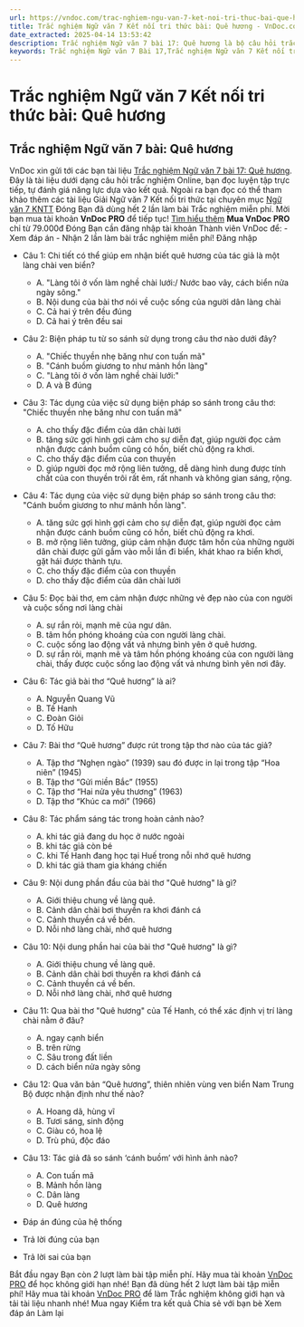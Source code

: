 ```yaml
---
url: https://vndoc.com/trac-nghiem-ngu-van-7-ket-noi-tri-thuc-bai-que-huong-329320
title: Trắc nghiệm Ngữ văn 7 Kết nối tri thức bài: Quê hương - VnDoc.com
date_extracted: 2025-04-14 13:53:42
description: Trắc nghiệm Ngữ văn 7 bài 17: Quê hương là bộ câu hỏi trắc nghiệm khách quan liên quan đến nội dung trong chương trình Ngữ văn 7 Kết nối tri thức
keywords: Trắc nghiệm Ngữ văn 7 Bài 17,Trắc nghiệm Ngữ văn 7 Kết nối tri thức Bài 17,Trắc nghiệm văn 7 Kết nối tri thức,Trắc nghiệm Ngữ văn 7 bài Quê hương,Trắc nghiệm Ngữ văn 7 KNTT,Quê hương2,Ngữ văn 7 KNTT,Ngữ văn 7 bài 17 kntt
---
```


# Trắc nghiệm Ngữ văn 7 Kết nối tri thức bài: Quê hương
## **Trắc nghiệm Ngữ văn 7 bài: Quê hương**
VnDoc xin gửi tới các bạn tài liệu [Trắc nghiệm Ngữ văn 7 bài 17: Quê hương](<https://vndoc.com/trac-nghiem-ngu-van-7-ket-noi-tri-thuc-bai-que-huong-329320>). Đây là tài liệu dưới dạng câu hỏi trắc nghiệm Online, bạn đọc luyện tập trực tiếp, tự đánh giá năng lực dựa vào kết quả.
Ngoài ra bạn đọc có thể tham khảo thêm các tài liệu Giải Ngữ văn 7 Kết nối tri thức tại chuyên mục [Ngữ văn 7 KNTT](<https://vndoc.com/ngu-van-7-kntt-tap1>)
Đóng
Bạn đã dùng hết 2 lần làm bài Trắc nghiệm miễn phí. Mời bạn mua tài khoản **VnDoc PRO** để tiếp tục\! [Tìm hiểu thêm](</pro>)
**Mua VnDoc PRO** chỉ từ 79.000đ
Đóng
Bạn cần đăng nhập tài khoản Thành viên VnDoc để:
\- Xem đáp án
\- Nhận 2 lần làm bài trắc nghiệm miễn phí\!
Đăng nhập 
  * Câu 1: Chi tiết có thể giúp em nhận biết quê hương của tác giả là một làng chài ven biển?
    * A. "Làng tôi ở vốn làm nghề chài lưới:/ Nước bao vây, cách biển nửa ngày sông."
    * B. Nội dung của bài thơ nói về cuộc sống của người dân làng chài
    * C. Cả hai ý trên đều đúng
    * D. Cả hai ý trên đều sai
  * Câu 2: Biện pháp tu từ so sánh sử dụng trong câu thơ nào dưới đây?
    * A. "Chiếc thuyền nhẹ băng như con tuấn mã"
    * B. "Cánh buồm giương to như mảnh hồn làng"
    * C. "Làng tôi ở vốn làm nghề chài lưới:"
    * D. A và B đúng
  * Câu 3: Tác dụng của việc sử dụng biện pháp so sánh trong câu thơ: "Chiếc thuyền nhẹ băng như con tuấn mã"
    * A. cho thấy đặc điểm của dân chài lưới
    * B. tăng sức gợi hình gợi cảm cho sự diễn đạt, giúp người đọc cảm nhận được cánh buồm cũng có hồn, biết chủ động ra khơi.
    * C. cho thấy đặc điểm của con thuyền
    * D. giúp người đọc mở rộng liên tưởng, dễ dàng hình dung được tính chất của con thuyền trôi rất êm, rất nhanh và không gian sáng, rộng.
  * Câu 4: Tác dụng của việc sử dụng biện pháp so sánh trong câu thơ: "Cánh buồm giương to như mảnh hồn làng".
    * A. tăng sức gợi hình gợi cảm cho sự diễn đạt, giúp người đọc cảm nhận được cánh buồm cũng có hồn, biết chủ động ra khơi.
    * B. mở rộng liên tưởng, giúp cảm nhận được tâm hồn của những người dân chài được gửi gắm vào mỗi lần đi biển, khát khao ra biển khơi, gặt hái được thành tựu.
    * C. cho thấy đặc điểm của con thuyền
    * D. cho thấy đặc điểm của dân chài lưới
  * Câu 5: Đọc bài thơ, em cảm nhận được những vẻ đẹp nào của con người và cuộc sống nơi làng chài
    * A. sự rắn rỏi, mạnh mẽ của ngư dân.
    * B. tâm hồn phóng khoáng của con người làng chài.
    * C. cuộc sống lao động vất vả nhưng bình yên ở quê hương.
    * D. sự rắn rỏi, mạnh mẽ và tâm hồn phóng khoáng của con người làng chài, thấy được cuộc sống lao động vất vả nhưng bình yên nơi đây.
  * Câu 6: Tác giả bài thơ “Quê hương” là ai?
    * A. Nguyễn Quang Vũ
    * B. Tế Hanh
    * C. Đoàn Giỏi
    * D. Tố Hữu
  * Câu 7: Bài thơ “Quê hương” được rút trong tập thơ nào của tác giả?
    * A. Tập thơ “Nghẹn ngào” \(1939\) sau đó được in lại trong tập “Hoa niên” \(1945\)
    * B. Tập thơ “Gửi miền Bắc” \(1955\)
    * C. Tập thơ “Hai nửa yêu thương” \(1963\)
    * D. Tập thơ “Khúc ca mới” \(1966\)
  * Câu 8: Tác phẩm sáng tác trong hoàn cảnh nào?
    * A. khi tác giả đang du học ở nước ngoài
    * B. khi tác giả còn bé
    * C. khi Tế Hanh đang học tại Huế trong nỗi nhớ quê hương
    * D. khi tác giả tham gia kháng chiến
  * Câu 9: Nội dung phần đầu của bài thơ "Quê hương" là gì?
    * A. Giới thiệu chung về làng quê.
    * B. Cảnh dân chài bơi thuyền ra khơi đánh cá
    * C. Cảnh thuyền cá về bến.
    * D. Nỗi nhớ làng chài, nhớ quê hương
  * Câu 10: Nội dung phần hai của bài thơ "Quê hương" là gì?
    * A. Giới thiệu chung về làng quê.
    * B. Cảnh dân chài bơi thuyền ra khơi đánh cá
    * C. Cảnh thuyền cá về bến.
    * D. Nỗi nhớ làng chài, nhớ quê hương
  * Câu 11: Qua bài thơ "Quê hương" của Tế Hanh, có thể xác định vị trí làng chài nằm ở đâu?
    * A. ngay cạnh biển
    * B. trên rừng
    * C. Sâu trong đất liền
    * D. cách biển nửa ngày sông
  * Câu 12: Qua văn bản “Quê hương”, thiên nhiên vùng ven biển Nam Trung Bộ được nhận định như thế nào?
    * A. Hoang dã, hùng vĩ
    * B. Tươi sáng, sinh động
    * C. Giàu có, hoa lệ
    * D. Trù phú, độc đáo
  * Câu 13: Tác giả đã so sánh ‘cánh buồm’ với hình ảnh nào?
    * A. Con tuấn mã
    * B. Mảnh hồn làng
    * C. Dân làng
    * D. Quê hương

  * Đáp án đúng của hệ thống
  * Trả lời đúng của bạn
  * Trả lời sai của bạn

Bắt đầu ngay
Bạn còn _2_ lượt làm bài tập miễn phí. Hãy mua tài khoản [VnDoc PRO](</pro>) để học không giới hạn nhé\!  Bạn đã dùng hết 2 lượt làm bài tập miễn phí\! Hãy mua tài khoản [VnDoc PRO](</pro>) để làm Trắc nghiệm không giới hạn và tải tài liệu nhanh nhé\!  Mua ngay
Kiểm tra kết quả Chia sẻ với bạn bè Xem đáp án Làm lại

